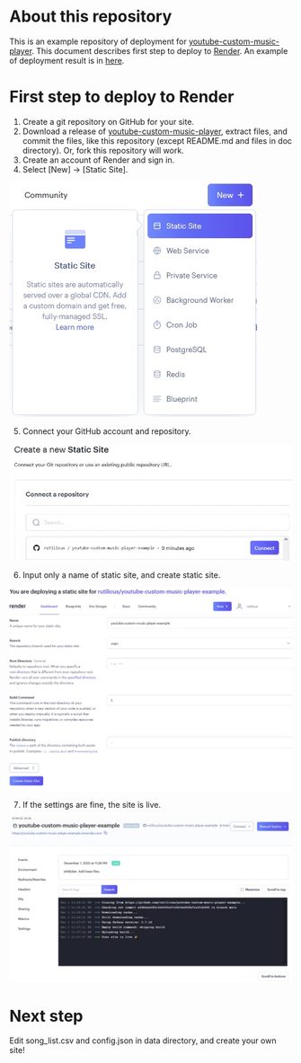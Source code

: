 # About this repository
This is an example repository of deployment for [youtube-custom-music-player](https://github.com/rutilicus/youtube-custom-music-player).
This document describes first step to deploy to [Render](https://render.com/).
An example of deployment result is in [here](https://youtube-custom-music-player-example.onrender.com/).

# First step to deploy to Render
1. Create a git repository on GitHub for your site.
2. Download a release of [youtube-custom-music-player](https://github.com/rutilicus/youtube-custom-music-player), extract files, and commit the files, like this repository (except README.md and files in doc directory). Or, fork this repository will work.
3. Create an account of Render and sign in.
4. Select [New] -> [Static Site].

![Create Static Site](doc/create_static.jpg)

5. Connect your GitHub account and repository.

![Connect repository](doc/link_repo.jpg)

6. Input only a name of static site, and create static site.

![Site Information](doc/site_info.jpg)

7. If the settings are fine, the site is live.

![Site Live](doc/site_live.jpg)

# Next step
Edit song_list.csv and config.json in data directory, and create your own site!
